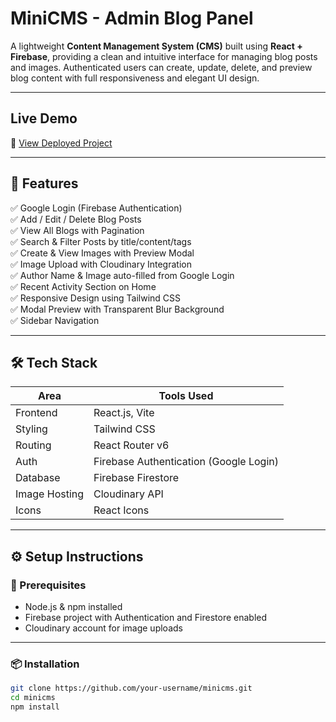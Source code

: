 # MiniCMS - Admin Blog Panel

A lightweight **Content Management System (CMS)** built using **React + Firebase**, providing a clean and intuitive interface for managing blog posts and images. Authenticated users can create, update, delete, and preview blog content with full responsiveness and elegant UI design.

---

## Live Demo

🔗 [View Deployed Project](https://mini-cms-wefd.vercel.app/)  

---

## 📂 Features

✅ Google Login (Firebase Authentication)  
✅ Add / Edit / Delete Blog Posts  
✅ View All Blogs with Pagination  
✅ Search & Filter Posts by title/content/tags  
✅ Create & View Images with Preview Modal  
✅ Image Upload with Cloudinary Integration  
✅ Author Name & Image auto-filled from Google Login  
✅ Recent Activity Section on Home  
✅ Responsive Design using Tailwind CSS  
✅ Modal Preview with Transparent Blur Background  
✅ Sidebar Navigation  

---

## 🛠️ Tech Stack

| Area            | Tools Used                              |
|------------------|------------------------------------------|
| Frontend         | React.js, Vite                          |
| Styling          | Tailwind CSS                            |
| Routing          | React Router v6                         |
| Auth             | Firebase Authentication (Google Login)  |
| Database         | Firebase Firestore                      |
| Image Hosting    | Cloudinary API                          |
| Icons            | React Icons                             |

---

## ⚙️ Setup Instructions

### 🔑 Prerequisites

- Node.js & npm installed
- Firebase project with Authentication and Firestore enabled
- Cloudinary account for image uploads

---

### 📦 Installation

```bash
git clone https://github.com/your-username/minicms.git
cd minicms
npm install
